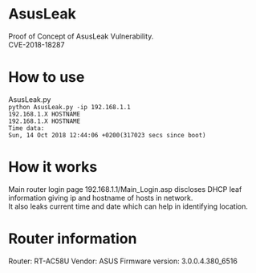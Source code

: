 # AsusLeak        
Proof of Concept of AsusLeak Vulnerability.                   
CVE-2018-18287          

# How to use      

AsusLeak.py         
`python AsusLeak.py -ip 192.168.1.1`        
`192.168.1.X HOSTNAME`        
`192.168.1.X HOSTNAME`  
`Time data:`                
`Sun, 14 Oct 2018 12:44:06 +0200(317023 secs since boot)`                   

# How it works        

Main router login page 192.168.1.1/Main_Login.asp discloses DHCP leaf information giving ip and hostname of hosts in network.               
It also leaks current time and date which can help in identifying location.

# Router information        

Router: RT-AC58U
Vendor: ASUS
Firmware version: 3.0.0.4.380_6516
    
